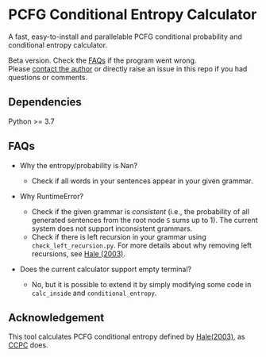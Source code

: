 # PCFG Conditional Entropy Calculator

A fast, easy-to-install and parallelable PCFG conditional probability and conditional entropy calculator. 



Beta version. Check the [FAQs](#FAQs) if the program went wrong. 
<br>
Please [contact the author](mailto:freda@ttic.edu) or directly raise an issue in this repo if you had questions or comments. 

## Dependencies
Python >= 3.7


## FAQs
- Why the entropy/probability is Nan? <br>
    - Check if all words in your sentences appear in your given grammar. 

- Why RuntimeError? <br>
    - Check if the given grammar is *consistent* (i.e., the probability of all generated sentences from the root node `S` sums up to 1). The current system does not support inconsistent grammars. 
    - Check if there is left recursion in your grammar using ``check_left_recursion.py``. For more details about why removing left recursions, see [Hale (2003)](http://www.umiacs.umd.edu/~ymarton/ling849b/hale2003.pdf). 

- Does the current calculator support empty terminal?
    - No, but it is possible to extend it by simply modifying some code in `calc_inside` and `conditional_entropy`.

## Acknowledgement
This tool calculates PCFG conditional entropy defined by [Hale(2003)](http://www.umiacs.umd.edu/~ymarton/ling849b/hale2003.pdf), as [CCPC](https://github.com/timhunter/ccpc) does. 